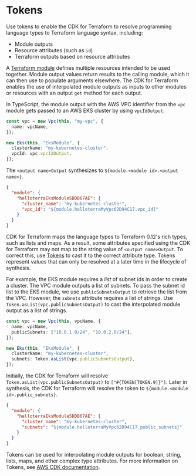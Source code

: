 # Tokens

Use tokens to enable the CDK for Terraform to resolve programming language types to Terraform language syntax, including:

- Module outputs
- Resource attributes (such as `id`)
- Terraform outputs based on resource attributes

A [Terraform module](https://www.terraform.io/docs/modules/index.html) defines multiple resources intended to be used together.
Module output values return results to the calling module, which it can then use to populate arguments elsewhere. The CDK
for Terraform enables the use of interpolated module outputs as inputs to other modules or resources with an output `get` method
for each output.

In TypeScript, the module output with the AWS VPC identifier from the `vpc` module gets passed to an AWS EKS cluster by
using `vpcIdOutput`.

```typescript
const vpc = new Vpc(this, "my-vpc", {
  name: vpcName,
});

new Eks(this, "EksModule", {
  clusterName: "my-kubernetes-cluster",
  vpcId: vpc.vpcIdOutput,
});
```

The `<output name>Output` synthesizes to `${module.<module id>.<output name>}`.

```json
{
  "module": {
    "helloterraEksModule5DDB67AE": {
      "cluster_name": "my-kubernetes-cluster",
      "vpc_id": "${module.helloterraMyVpc62D94C17.vpc_id}"
    }
  }
}
```

CDK for Terraform maps the language types to Terraform 0.12's rich types, such as lists and maps.
As a result, some attributes specified using the CDK for Terraform may not map to the string value of
`<output name>Output`. To correct this, use [Tokens](https://docs.aws.amazon.com/cdk/latest/guide/tokens.html)
to cast it to the correct attribute type. Tokens represent values that can only be resolved at a later time
in the lifecycle of synthesis.

For example, the EKS module requires a _list_ of subnet ids in order to create
a cluster. The VPC module outputs a list of subnets. To pass the subnet id list to the EKS module,
we use `publicSubnetsOutput` to retrieve the list from the VPC. However, the `subnets` attribute
requires a list of strings. Use `Token.asList(vpc.publicSubnetsOutput)` to cast the interpolated module
output as a list of strings.

```typescript
const vpc = new Vpc(this, vpcName, {
  name: vpcName,
  publicSubnets: ["10.0.1.0/24", "10.0.2.0/24"],
});

new Eks(this, "EksModule", {
  clusterName: "my-kubernetes-cluster",
  subnets: Token.asList(vpc.publicSubnetsOutput),
});
```

Initially, the CDK for Terraform will resolve `Token.asList(vpc.publicSubnetsOutput)` to `["#{TOKEN[TOKEN.9]}"]`.
Later in synthesis, the CDK for Terraform will resolve the token to `${module.<module id>.public_subnets}`.

```json
{
  "module": {
    "helloterraEksModule5DDB67AE": {
      "cluster_name": "my-kubernetes-cluster",
      "subnets": "${module.helloterraMyVpc62D94C17.public_subnets}"
    }
  }
}
```

Tokens can be used for interpolating module outputs for boolean, string, lists, maps, and other complex type attributes.
For more information on Tokens, see [AWS CDK documentation](https://docs.aws.amazon.com/cdk/latest/guide/tokens.html).
